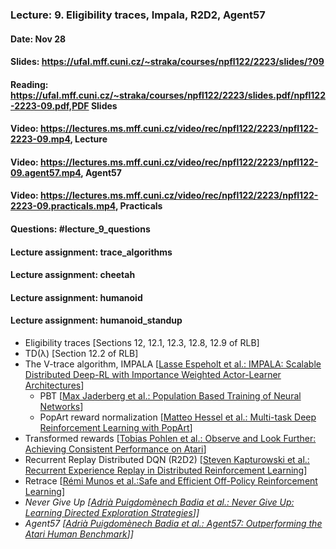### Lecture: 9. Eligibility traces, Impala, R2D2, Agent57
#### Date: Nov 28
#### Slides: https://ufal.mff.cuni.cz/~straka/courses/npfl122/2223/slides/?09
#### Reading: https://ufal.mff.cuni.cz/~straka/courses/npfl122/2223/slides.pdf/npfl122-2223-09.pdf,PDF Slides
#### Video: https://lectures.ms.mff.cuni.cz/video/rec/npfl122/2223/npfl122-2223-09.mp4, Lecture
#### Video: https://lectures.ms.mff.cuni.cz/video/rec/npfl122/2223/npfl122-09.agent57.mp4, Agent57
#### Video: https://lectures.ms.mff.cuni.cz/video/rec/npfl122/2223/npfl122-2223-09.practicals.mp4, Practicals
#### Questions: #lecture_9_questions
#### Lecture assignment: trace_algorithms
#### Lecture assignment: cheetah
#### Lecture assignment: humanoid
#### Lecture assignment: humanoid_standup

- Eligibility traces [Sections 12, 12.1, 12.3, 12.8, 12.9 of RLB]
- TD(λ) [Section 12.2 of RLB]
- The V-trace algorithm, IMPALA [[Lasse Espeholt et al.: IMPALA: Scalable Distributed Deep-RL with Importance Weighted Actor-Learner Architectures](https://arxiv.org/abs/1802.01561)]
  - PBT [[Max Jaderberg et al.: Population Based Training of Neural Networks](https://arxiv.org/abs/1711.09846)]
  - PopArt reward normalization [[Matteo Hessel et al.: Multi-task Deep Reinforcement Learning with PopArt](https://arxiv.org/abs/1809.04474)]
- Transformed rewards [[Tobias Pohlen et al.: Observe and Look Further: Achieving Consistent Performance on Atari](https://arxiv.org/abs/1805.11593)]
- Recurrent Replay Distributed DQN (R2D2) [[Steven Kapturowski et al.: Recurrent Experience Replay in Distributed Reinforcement Learning](https://openreview.net/forum?id=r1lyTjAqYX)]
- Retrace [[Rémi Munos et al.:Safe and Efficient Off-Policy Reinforcement Learning](https://arxiv.org/abs/1606.02647)]
- _Never Give Up [[Adrià Puigdomènech Badia et al.: Never Give Up: Learning Directed Exploration Strategies](https://arxiv.org/abs/2002.06038)]]_
- _Agent57 [[Adrià Puigdomènech Badia et al.: Agent57: Outperforming the Atari Human Benchmark](https://arxiv.org/abs/2003.13350)]]_
